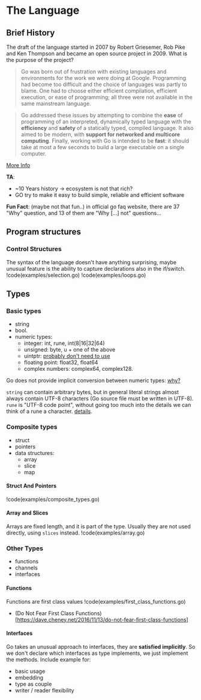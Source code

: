 # The Language

## Brief History 
The draft of the language started in 2007 by Robert Griesemer, Rob Pike and Ken Thompson and became an open source project in 2009. What is the purpose of the project?
> Go was born out of frustration with existing languages and environments for the work we were doing at Google. Programming had become too difficult and the choice of languages was partly to blame. One had to choose either efficient compilation, efficient execution, or ease of programming; all three were not available in the same mainstream language. 

> Go addressed these issues by attempting to combine the **ease** of programming of an interpreted, dynamically typed language with the **efficiency** and **safety** of a statically typed, compiled language. It also aimed to be modern, with **support for networked and multicore computing**. Finally, working with Go is intended to be **fast**: it should take at most a few seconds to build a large executable on a single computer. 

[More Info](https://golang.org/doc/faq#history)

**TA**:
 - ~10 Years history -> ecosystem is not that rich? 
 - GO try to make it easy to build simple, reliable and efficient software
 
**Fun Fact**:
 (maybe not that fun..)  in official go faq website, there are 37 "Why" question, and 13 of them are "Why [...] not" questions... 

## Program structures

### Control Structures
The syntax of the language doesn't have anything surprising, maybe unusual feature is the ability to capture declarations also in the if/switch.
!code(examples/selection.go)
!code(examples/loops.go)

## Types

### Basic types
- string
- bool.
- numeric types:
    - integer: int, rune, int(8|16|32|64)
    - unsigned: byte, u + one of the above
    - uintptr: [probably don't need to use](https://stackoverflow.com/questions/59042646/whats-the-difference-between-uint-and-uintptr-in-golang)
    - floating point: float32, float64 
    - complex numbers: complex64, complex128.
    
Go does not provide implicit conversion between numeric types: [why?](https://golang.org/doc/faq#conversions)

`string` can contain arbitrary bytes, but in general literal strings almost always contain UTF-8 characters (Go source file must be written in UTF-8). `rune` is "UTF-8 code point", without going too much into the details we can think of a rune a character. [details](https://blog.golang.org/strings).

### Composite types
- struct
- pointers
- data structures:
    - array
    - slice
    - map
    
#### Struct And Pointers
!code(examples/composite_types.go)

#### Array and Slices
Arrays are fixed length, and it is part of the type. Usually they are not used directly, using `slices` instead.
!code(examples/array.go) 

### Other Types
 - functions
 - channels
 - interfaces
 
#### Functions
Functions are first class values 
!code(examples/first_class_functions.go) 

- (Do Not Fear First Class Functions)[https://dave.cheney.net/2016/11/13/do-not-fear-first-class-functions]

#### Interfaces

Go takes an unusual approach to interfaces, they are **satisfied implicitly**. So we don't declare which interfaces as type implements, we just implement the methods.
Include example for:
- basic usage
- embedding
- type as couple
- writer / reader flexibility

